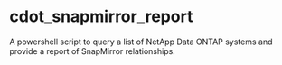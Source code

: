# cdot_snapmirror_report
A powershell script to query a list of NetApp Data ONTAP systems and provide a report of SnapMirror relationships.
